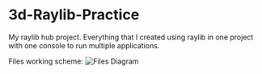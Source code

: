 # 3d-Raylib-Practice
My raylib hub project. 
Everything that I created using raylib in one project with one console to run multiple applications.

Files working scheme:
![Files Diagram](https://github.com/htdguide/Raylib-3D-Engine/assets/115078044/a86296b6-a87a-4008-bb38-89d3160bdfae)
